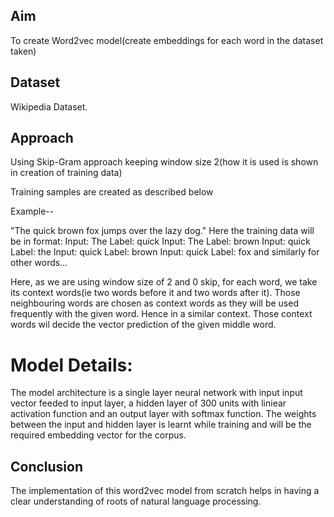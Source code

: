 ## Aim
To create Word2vec model(create embeddings for each word in the dataset taken)

## Dataset
Wikipedia Dataset.

## Approach

Using Skip-Gram approach keeping window size 2(how it is used is shown in creation of training data)

Training samples are created as described below

Example--

"The quick brown fox jumps over the lazy dog."
Here the training data will be in format:
Input: The                  Label: quick
Input: The                  Label: brown
Input: quick                Label: the
Input: quick                Label: brown
Input: quick                Label: fox
and similarly for other words...

Here, as we are using window size of 2 and 0 skip, for each word, we take its context words(ie two words before it and two words after it). Those neighbouring words are chosen as context words as they will be used frequently with the given word. Hence in a similar context. Those context words wil decide the vector prediction of the given middle word.

 # Model Details:
 
 The model architecture is a single layer neural network with input input vector feeded to input layer, a hidden layer  of 300 units with liniear activation function and an output layer with softmax function. The weights between the input and hidden layer is learnt while training and will be the required embedding vector for the corpus.

## Conclusion

The implementation of this word2vec model from scratch helps in having a clear understanding of roots of natural language processing.
